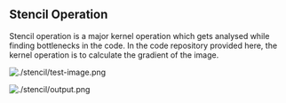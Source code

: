 ## Stencil Operation

Stencil operation is a major kernel operation which gets analysed while finding bottlenecks in the code. In the code repository provided here, the kernel operation is to calculate the gradient of the image. 

![./stencil/test-image.png](./stencil/test-image.png)

![./stencil/output.png](./stencil/output.png)

